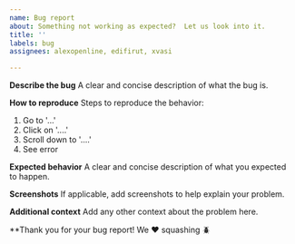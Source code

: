 ```yaml
---
name: Bug report
about: Something not working as expected?  Let us look into it.
title: ''
labels: bug
assignees: alexopenline, edifirut, xvasi

---
```


**Describe the bug**
A clear and concise description of what the bug is.

**How to reproduce**
Steps to reproduce the behavior:
1. Go to '...'
2. Click on '....'
3. Scroll down to '....'
4. See error

**Expected behavior**
A clear and concise description of what you expected to happen.

**Screenshots**
If applicable, add screenshots to help explain your problem.

**Additional context**
Add any other context about the problem here.


**Thank you for your bug report!  We ❤️ squashing 🪲
